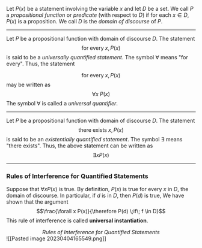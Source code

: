 Let $P(x)$ be a statement involving the variable $x$ and let $D$ be a set. We call $P$ a *propositional function* or *predicate* (with respect to $D$) if for each $x\in D, P(x)$ is a proposition. We call $D$ is the *domain of discourse* of $P$.

--- 

Let $P$ be a propositional function with domain of discourse $D$. The statement
$$\mathrm{for \; every \;} x, P(x)$$ is said to be a *universally quantified statement*. The symbol $\forall$  means "for every". Thus, the statement

$$\mathrm{for \; every \;} x, P(x)$$
may be written as
$$\forall x\;P(x)$$
The symbol $\forall$ is called a *universal quantifier*.

---

Let $P$ be a propositional function with domain of discourse $D$. The statement
$$\mathrm{there\;exists\;}x, P(x)$$
is said to be an *existentially quantified statement*. The symbol $\exists$ means "there exists". Thus, the above statement can be written as
$$\exists x P(x)$$

---

### Rules of Interference for Quantified Statements
Suppose that $\forall x P(x)$ is true. By definition, $P(x)$ is true for every $x$ in $D$, the domain of discourse. In particular, if $d$ is in $D$, then $P(d)$ is true, We have shown that the argument
$$\frac{\forall x P(x)}{\therefore P(d) \;if\; f \in D}$$
This rule of interference is called **universal instantiation**. 

<center><em> Rules of Interference for Quantified Statements</em></center>
![[Pasted image 20230404165549.png]]
